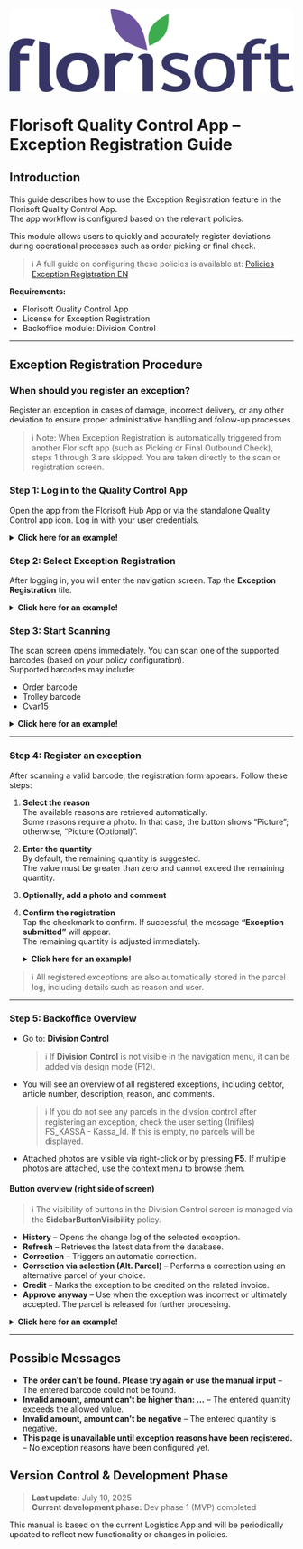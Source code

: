 ![Florisoft logo](https://raw.githubusercontent.com/florisoft/User.Manuals/main/fslogo.png)

# Florisoft Quality Control App – Exception Registration Guide

## Introduction

This guide describes how to use the Exception Registration feature in the Florisoft Quality Control App.  
The app workflow is configured based on the relevant policies.

This module allows users to quickly and accurately register deviations during operational processes such as order picking or final check.

> ℹ️ A full guide on configuring these policies is available at: [Policies Exception Registration EN](https://github.com/florisoft/User.Manuals/blob/main/CLOUD%20APPLICATIONS/Apps%20Android/App%20Quality%20Control/Exception%20Registration/Policies%20Exception%20Registration%20EN.md)

**Requirements:**

- Florisoft Quality Control App
- License for Exception Registration
- Backoffice module: Division Control

---

## Exception Registration Procedure

### When should you register an exception?

Register an exception in cases of damage, incorrect delivery, or any other deviation to ensure proper administrative handling and follow-up processes.

> ℹ️ Note: When Exception Registration is automatically triggered from another Florisoft app (such as Picking or Final Outbound Check), steps 1 through 3 are skipped. You are taken directly to the scan or registration screen.

### Step 1: Log in to the Quality Control App

Open the app from the Florisoft Hub App or via the standalone Quality Control app icon. Log in with your user credentials.

<details><summary><b>Click here for an example!</b></summary><img src="Media/Doorloop/1.png"></details>

### Step 2: Select Exception Registration

After logging in, you will enter the navigation screen. Tap the **Exception Registration** tile.

<details><summary><b>Click here for an example!</b></summary><img src="Media/Doorloop/2.png"></details>

### Step 3: Start Scanning

The scan screen opens immediately. You can scan one of the supported barcodes (based on your policy configuration).  
Supported barcodes may include:

- Order barcode  
- Trolley barcode  
- Cvar15

<details><summary><b>Click here for an example!</b></summary><img src="Media/Doorloop/3.png"></details>

---

### Step 4: Register an exception

After scanning a valid barcode, the registration form appears. Follow these steps:

1. **Select the reason**  
   The available reasons are retrieved automatically.  
   Some reasons require a photo. In that case, the button shows “Picture”; otherwise, “Picture (Optional)”.

2. **Enter the quantity**  
   By default, the remaining quantity is suggested.  
   The value must be greater than zero and cannot exceed the remaining quantity.

3. **Optionally, add a photo and comment**

4. **Confirm the registration**  
   Tap the checkmark to confirm. If successful, the message **“Exception submitted”** will appear.  
   The remaining quantity is adjusted immediately.

   <details><summary><b>Click here for an example!</b></summary><img src="Media/Doorloop/4.png"></details>

> ℹ️ All registered exceptions are also automatically stored in the parcel log, including details such as reason and user.

---

### Step 5: Backoffice Overview

- Go to: **Division Control**

  > ℹ️ If **Division Control** is not visible in the navigation menu, it can be added via design mode (F12).

- You will see an overview of all registered exceptions, including debtor, article number, description, reason, and comments.

  > ℹ️ If you do not see any parcels in the divsion control after registering an exception, check the user setting (Inifiles) FS_KASSA - Kassa_Id. If this is empty, no parcels will be displayed.

- Attached photos are visible via right-click or by pressing **F5**. If multiple photos are attached, use the context menu to browse them.

#### Button overview (right side of screen)
> ℹ️ The visibility of buttons in the Division Control screen is managed via the **SidebarButtonVisibility** policy.

- **History** – Opens the change log of the selected exception.
- **Refresh** – Retrieves the latest data from the database.
- **Correction** – Triggers an automatic correction.
- **Correction via selection (Alt. Parcel)** – Performs a correction using an alternative parcel of your choice.
- **Credit** – Marks the exception to be credited on the related invoice.
- **Approve anyway** – Use when the exception was incorrect or ultimately accepted. The parcel is released for further processing.

 <details><summary><b>Click here for an example!</b></summary><img src="Media/Doorloop/4.png"></details>

---

## Possible Messages

- **The order can't be found. Please try again or use the manual input** – The entered barcode could not be found.
- **Invalid amount, amount can't be higher than: ...** – The entered quantity exceeds the allowed value.
- **Invalid amount, amount can't be negative** – The entered quantity is negative.
- **This page is unavailable until exception reasons have been registered.** – No exception reasons have been configured yet.

## Version Control & Development Phase

> **Last update:** July 10, 2025  
> **Current development phase:** Dev phase 1 (MVP) completed

This manual is based on the current Logistics App and will be periodically updated to reflect new functionality or changes in policies.